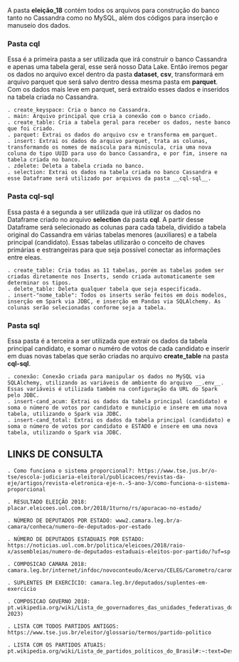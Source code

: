 

A pasta __eleição_18__ contém todos os arquivos para construção do banco tanto no Cassandra como no MySQL, além dos códigos para inserção e manuseio dos dados.

### Pasta __cql__
Essa é a primeira pasta a ser utilizada que irá construir o banco Cassandra e apenas uma tabela geral, esse será nosso Data Lake. Então iremos pegar os dados no arquivo excel dentro da pasta __dataset__, __csv__, transformará em arquivo parquet que será salvo dentro dessa mesma pasta em __parquet__. Com os dados mais leve em parquet, será extraído esses dados e inseridos na tabela criada no Cassandra.
 
    . create_keyspace: Cria o banco no Cassandra.
    . main: Arquivo principal que cria a conexão com o banco criado.
    . create_table: Cria a tabela geral para receber os dados, neste banco que foi criado.
    . parquet: Extrai os dados do arquivo csv e transforma em parquet.
    . insert: Extrai os dados do arquivo parquet, trata as colunas, transformando os nomes de maíscula para minúscula, cria uma nova coluna do tipo UUID para uso do banco Cassandra, e por fim, insere na tabela criada no banco.
    . zdelete: Deleta a tabela criada no banco.
    . selection: Extrai os dados na tabela criada no banco Cassandra e esse Dataframe será utilizado por arquivos da pasta __cql-sql__.

### Pasta __cql-sql__
Essa pasta é a segunda a ser utilizada que irá utilizar os dados no Dataframe criado no arquivo __selection__ da pasta __cql__. A partir desse Dataframe será selecionado as colunas para cada tabela, dividido a tabela original do Cassandra em várias tabelas menores (auxiliares) e a tabela principal (candidato). Essas tabelas utilizarão o conceito de chaves primárias e estrangeiras para que seja possível conectar as informações entre eleas.

    . create_table: Cria todas as 11 tabelas, porém as tabelas podem ser criadas diretamente nos Inserts, sendo criada automaticamente sem determinar os tipos.
    . delete_table: Deleta qualquer tabela que seja especificada.
    . insert-"nome_table": Todos os inserts serão feitos em dois modelos, inserção em Spark via JDBC, e inserção em Pandas via SQLAlchemy. As colunas serão selecionadas conforme seja a tabela.


### Pasta __sql__
Essa pasta é a terceira a ser utilizada que extrair os dados da tabela principal candidato, e somar o numéro de votos de cada candidato e inserir em duas novas tabelas que serão criadas no arquivo __create_table__ na pasta __cql-sql__.

    . conexão: Conexão criada para manipular os dados no MySQL via SQLAlchemy, utilizando as variáveis de ambiente do arquivo __.env__. Essas variáveis é utilizada também na configuração da URL do Spark pelo JDBC.
    . insert-cand_acum: Extrai os dados da tabela principal (candidato) e soma o número de votos por candidato e município e insere em uma nova tabela, utilizando o Spark via JDBC.
    . insert-cand_total: Extrai os dados da tabela principal (candidato) e soma o número de votos por candidato e ESTADO e insere em uma nova tabela, utilizando o Spark via JDBC.





## LINKS DE CONSULTA

    . Como funciona o sistema proporcional?: https://www.tse.jus.br/o-tse/escola-judiciaria-eleitoral/publicacoes/revistas-da-eje/artigos/revista-eletronica-eje-n.-5-ano-3/como-funciona-o-sistema-proporcional

    . RESULTADO ELEIÇÃO 2018: placar.eleicoes.uol.com.br/2018/1turno/rs/apuracao-no-estado/

    . NÚMERO DE DEPUTADOS POR ESTADO: www2.camara.leg.br/a-camara/conheca/numero-de-deputados-por-estado

    . NÚMERO DE DEPUTADOS ESTADUAIS POR ESTADO: https://noticias.uol.com.br/politica/eleicoes/2018/raio-x/assembleias/numero-de-deputados-estaduais-eleitos-por-partido/?uf=sp

    . COMPOSICAO CAMARA 2018: camara.leg.br/internet/infdoc/novoconteudo/Acervo/CELEG/Carometro/carometro_legislatura56.pdf

    . SUPLENTES EM EXERCÍCIO: camara.leg.br/deputados/suplentes-em-exercicio

    . COMPOSICAO GOVERNO 2018: pt.wikipedia.org/wiki/Lista_de_governadores_das_unidades_federativas_do_Brasil_(2019–2023)

    . LISTA COM TODOS PARTIDOS ANTIGOS: https://www.tse.jus.br/eleitor/glossario/termos/partido-politico

    . LISTA COM OS PARTIDOS ATUAIS: pt.wikipedia.org/wiki/Lista_de_partidos_políticos_do_Brasil#:~:text=Desde%20fevereiro%20de%202022%2C%20o,Tribunal%20Superior%20Eleitoral%20(TSE).